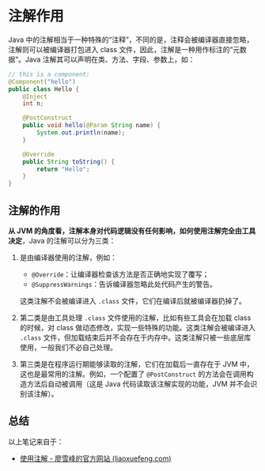# 注解作用

Java 中的注解相当于一种特殊的“注释”，不同的是，注释会被编译器直接忽略，注解则可以被编译器打包进入 class 文件，因此，注解是一种用作标注的“元数据”。Java 注解其可以声明在类、方法、字段、参数上，如：

```java
// this is a component:
@Component("hello")
public class Hello {
    @Inject
    int n;

    @PostConstruct
    public void hello(@Param String name) {
        System.out.println(name);
    }

    @Override
    public String toString() {
        return "Hello";
    }
}
```

## 注解的作用

**从 JVM 的角度看，注解本身对代码逻辑没有任何影响，如何使用注解完全由工具决定**，Java 的注解可以分为三类：

1. 是由编译器使用的注解，例如：

   - `@Override`：让编译器检查该方法是否正确地实现了覆写；
   - `@SuppressWarnings`：告诉编译器忽略此处代码产生的警告。

   这类注解不会被编译进入 `.class` 文件，它们在编译后就被编译器扔掉了。

2. 第二类是由工具处理 `.class` 文件使用的注解，比如有些工具会在加载 class 的时候，对 class 做动态修改，实现一些特殊的功能。这类注解会被编译进入 `.class` 文件，但加载结束后并不会存在于内存中。这类注解只被一些底层库使用，一般我们不必自己处理。

3. 第三类是在程序运行期能够读取的注解，它们在加载后一直存在于 JVM 中，这也是最常用的注解。例如，一个配置了 `@PostConstruct` 的方法会在调用构造方法后自动被调用（这是 Java 代码读取该注解实现的功能，JVM 并不会识别该注解）。

## 总结

以上笔记来自于：

- [使用注解 - 廖雪峰的官方网站 (liaoxuefeng.com)](https://www.liaoxuefeng.com/wiki/1252599548343744/1265102413966176)